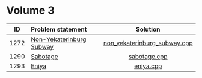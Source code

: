 # Volume 3

|  ID  |                               Problem statement                               |                            Solution                            |
|:----:|:------------------------------------------------------------------------------|:--------------------------------------------------------------:|
| 1272 | [Non-Yekaterinburg Subway](http://acm.timus.ru/problem.aspx?space=1&num=1272) | [non_yekaterinburg_subway.cpp](./non_yekaterinburg_subway.cpp) |
| 1290 | [Sabotage](http://acm.timus.ru/problem.aspx?space=1&num=1290)                 | [sabotage.cpp](./sabotage.cpp)                                 |
| 1293 | [Eniya](http://acm.timus.ru/problem.aspx?space=1&num=1293)                    | [eniya.cpp](./eniya.cpp)                                       |
